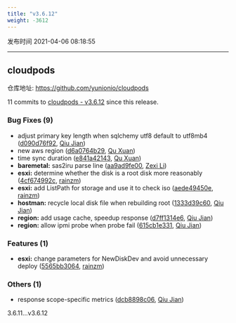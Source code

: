 ```yaml
---
title: "v3.6.12"
weight: -3612
---
```


发布时间 2021-04-06 08:18:55

-----

## cloudpods

仓库地址: https://github.com/yunionio/cloudpods

11 commits to [cloudpods - v3.6.12] since this release.

### Bug Fixes (9)
- adjust primary key length when sqlchemy utf8 default to utf8mb4 ([d090d76f92](https://github.com/yunionio/cloudpods/commit/d090d76f92fe428da5b10af0364f4c97e6b6610e), [Qiu Jian](mailto:qiujian@yunionyun.com))
- new aws region ([d6a0764b29](https://github.com/yunionio/cloudpods/commit/d6a0764b297027fd92f30191230ddd89486c9455), [Qu Xuan](mailto:qu_xuan@icloud.com))
- time sync duration ([e841a42143](https://github.com/yunionio/cloudpods/commit/e841a421430f33963c05b33b2c526a9a175e5539), [Qu Xuan](mailto:quxuan@yunionyun.com))
- **baremetal:** sas2iru parse line ([aa9ad9fe00](https://github.com/yunionio/cloudpods/commit/aa9ad9fe00c58f43d6a33111992f2a6f1f7cd1d6), [Zexi Li](mailto:zexi.li@qq.com))
- **esxi:** determine whether the disk is a root disk more reasonably ([4cf674992c](https://github.com/yunionio/cloudpods/commit/4cf674992cd3ec91d34e5763cf133605b5e32c6d), [rainzm](mailto:mjoycarry@gmail.com))
- **esxi:** add ListPath for storage and use it to check iso ([aede49450e](https://github.com/yunionio/cloudpods/commit/aede49450e79065e41eb9d09503d988540781f2b), [rainzm](mailto:mjoycarry@gmail.com))
- **hostman:** recycle local disk file when rebuilding root ([1333d39c60](https://github.com/yunionio/cloudpods/commit/1333d39c6053d63a8bd6a7725738f6cb309411ac), [Qiu Jian](mailto:qiujian@yunionyun.com))
- **region:** add usage cache, speedup response ([d7ff1314e6](https://github.com/yunionio/cloudpods/commit/d7ff1314e6cfbbc09b37206eed3d09127eb6bfbf), [Qiu Jian](mailto:qiujian@yunionyun.com))
- **region:** allow ipmi probe when probe fail ([615cb1e331](https://github.com/yunionio/cloudpods/commit/615cb1e331ba6971c5664df728dcaf06a1b6157f), [Qiu Jian](mailto:qiujian@yunionyun.com))

### Features (1)
- **esxi:** change parameters for NewDiskDev and avoid unnecessary deploy ([5565bb3064](https://github.com/yunionio/cloudpods/commit/5565bb3064b874f57ce1c9205488066cfaa31e96), [rainzm](mailto:mjoycarry@gmail.com))

### Others (1)
- response scope-specific metrics ([dcb8898c06](https://github.com/yunionio/cloudpods/commit/dcb8898c0686590205c278a633ccec61a421584d), [Qiu Jian](mailto:qiujian@yunionyun.com))

[cloudpods - v3.6.12]: https://github.com/yunionio/cloudpods/compare/v3.6.11...v3.6.12
3.6.11...v3.6.12
